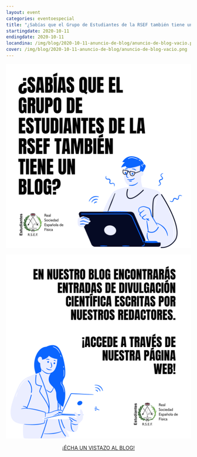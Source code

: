 ```yaml
---
layout: event
categories: eventoespecial
title: "¿Sabías que el Grupo de Estudiantes de la RSEF también tiene un blog?"
startingdate: 2020-10-11
endingdate: 2020-10-11
locandina: /img/blog/2020-10-11-anuncio-de-blog/anuncio-de-blog-vacio.png
cover: /img/blog/2020-10-11-anuncio-de-blog/anuncio-de-blog-vacio.png
---
```


![anuncio-de-blog-1](/img/blog/2020-10-11-anuncio-de-blog/anuncio-de-blog-1.png)<br/>

![anuncio-de-blog-1](/img/blog/2020-10-11-anuncio-de-blog/anuncio-de-blog-2.png)<br/>

<div class="row">
	<div style="text-align:center;">
		<a class="waves-effect waves-light btn-large" href="https://estudiantes.rsef.es/blog/">¡ÉCHA UN VISTAZO AL BLOG!</a>
  </div>
</div>
